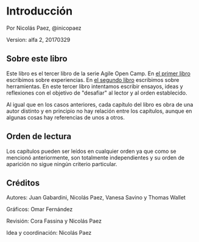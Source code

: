 # Introducción

Por Nicolás Paez, @inicopaez

Version: alfa 2, 20170329

## Sobre este libro

Este libro es el tercer libro de la serie Agile Open Camp. En [el primer libro](https://www.gitbook.com/book/nicopaez/libroagileaoc2015/details) escribimos sobre experiencias. En [el segundo libro](https://www.gitbook.com/book/nicopaez/libroagileaoc2016/details) escribimos sobre herramientas. En este tercer libro intentamos escribir ensayos, ideas y reflexiones con el objetivo de "desafiar" al lector y al orden establecido.

Al igual que en los casos anteriores, cada capítulo del libro es obra de una autor distinto y en principio no hay relación entre los capítulos, aunque en algunas cosas hay referencias de unos a otros.

## Orden de lectura

Los capítulos pueden ser leídos en cualquier orden ya que como se mencionó anteriormente, son totalmente independientes y su orden de aparición no sigue ningún criterio particular.

## Créditos

Autores: Juan Gabardini, Nicolás Paez, Vanesa Savino y Thomas Wallet

Gráficos: Omar Fernández

Revisión: Cora Fassina y Nicolás Paez

Idea y coordinación: Nicolás Paez

